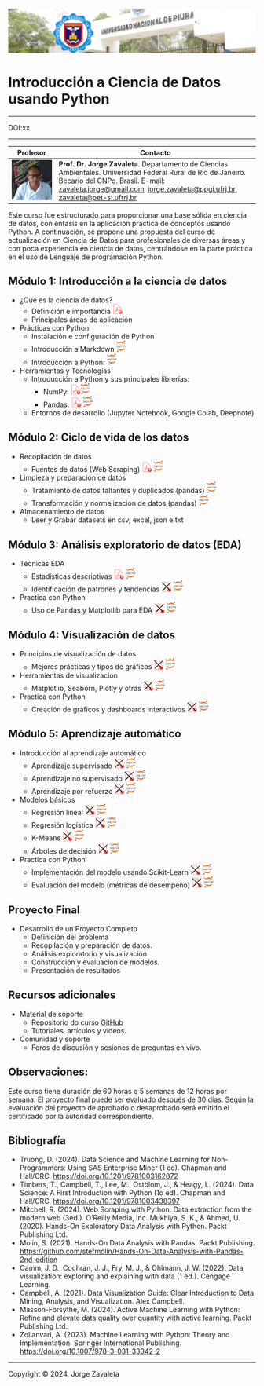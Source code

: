 ![UNP](images/logo_unp_1.png)

# Introducción a Ciencia de Datos usando Python

---

DOI:xx

---

|      Profesor                    |           Contacto                      |
|----------------------------------|--------------------------------------------|
| ![Zavaleta](images/zavaleta.png) | **Prof. Dr. Jorge Zavaleta**. Departamento de Ciencias Ambientales. Universidad Federal Rural de Rio de Janeiro. Becario del CNPq. Brasil. E-mail: zavaleta.jorge@gmail.com, jorge.zavaleta@ppgi.ufrj.br, [zavaleta@pet-si.ufrrj.br](mailto:zavaleta@pet-si.ufrrj.br) |


Este curso fue estructurado para proporcionar una base sólida en ciencia de datos, con énfasis en la aplicación práctica de conceptos usando Python. A continuación, se propone una propuesta del curso de actualización en Ciencia de Datos para profesionales de diversas áreas y con poca experiencia en ciencia de datos, centrándose en la parte práctica en el uso de Lenguaje de programación Python.

## Módulo 1: Introducción a la ciencia de datos

- ¿Qué es la ciencia de datos?
    * Definición e importancia <a href="pdf/M1_1_intro_DS.pdf"><img src="images/pdf.png" alt="pdf" width="20"></a>
    * Principales áreas de aplicación
- Prácticas con Python
    * Instalación e configuración de Python
    * Introducción a Markdown <a href="M1_1_0_markdown.ipynb"><img src="images/jupyter.png" alt="png" width="20"></a>
    * Introducción a Python: <a href="M1_0_intro_python.ipynb"><img src="images/jupyter.png" alt="png" width="20"></a>
- Herramientas y Tecnologías
    * Introducción a Python y sus principales librerías:
    	* NumPy: <a href="pdf/M1_2_numpy.pdf"><img src="images/pdf.png" alt="pdf" width="20"><a href="M1_1_numpy.ipynb"><img src="images/jupyter.png" alt="png" width="20"></a>
    	* Pandas: <a href="pdf/M1_3_pandas.pdf"><img src="images/pdf.png" alt="pdf" width="20"></a> <a href="M1_2_pandas.ipynb"><img src="images/jupyter.png" alt="png" width="20"></a>
    * Entornos de desarrollo (Jupyter Notebook, Google Colab, Deepnote)

## Módulo 2: Ciclo de vida de los datos

- Recopilación de datos
    * Fuentes de datos (Web Scraping) <a href="pdf/M2_1_webscraping.pdf"><img src="images/pdf.png" alt="pdf" width="20"></a>  <a href="M2_1_WebScraping.ipynb"><img src="images/jupyter.png" alt="png" width="20"></a>
- Limpieza y preparación de datos
    * Tratamiento de datos faltantes y duplicados (pandas) <a href="M2_2_0_MD_pandas.ipynb"><img src="images/jupyter.png" alt="png" width="20"></a>
    * Transformación y normalización de datos (pandas) <a href="M2_2_1_Data_Cleaning.ipynb"><img src="images/jupyter.png" alt="png" width="20"></a>
- Almacenamiento de datos
    * Leer y Grabar datasets en csv, excel, json e txt

## Módulo 3: Análisis exploratorio de datos (EDA)

- Técnicas EDA
    * Estadísticas descriptivas <a href="pdf/M3_1_EDA.pdf"><img src="images/pdf.png" alt="pdf" width="20"></a>  <a href="M3_0_EDA_visual0.ipynb"><img src="images/jupyter.png" alt="png" width="20"></a>
    * Identificación de patrones y tendencias <a href="pdf/s.pdf"><img src="images/pdf2.png" alt="pdf" width="20"></a>  <a href="M3_1_EDA_visual1.ipynb"><img src="images/jupyter.png" alt="png" width="20"></a>
- Practica con Python
    * Uso de Pandas y Matplotlib para EDA <a href="pdf/s.pdf"><img src="images/pdf2.png" alt="pdf" width="20"></a>  <a href="M3_2_EDA_visual2.ipynb"><img src="images/jupyter.png" alt="png" width="20"></a>

## Módulo 4: Visualización de datos

- Principios de visualización de datos
    * Mejores prácticas y tipos de gráficos <a href="pdf/s.pdf"><img src="images/pdf2.png" alt="pdf" width="20"></a>  <a href="nan.ipynb"><img src="images/jupyter.png" alt="png" width="20"></a>
- Herramientas de visualización
    * Matplotlib, Seaborn, Plotly y otras <a href="pdf/s.pdf"><img src="images/pdf2.png" alt="pdf" width="20"></a>  <a href="nan.ipynb"><img src="images/jupyter.png" alt="png" width="20"></a>
- Practica con Python
    * Creación de gráficos y dashboards interactivos <a href="pdf/s.pdf"><img src="images/pdf2.png" alt="pdf" width="20"></a>  <a href="nan.ipynb"><img src="images/jupyter.png" alt="png" width="20"></a>

## Módulo 5: Aprendizaje automático

- Introducción al aprendizaje automático
    * Aprendizaje supervisado <a href="pdf/s5_1.pdf"><img src="images/pdf2.png" alt="pdf" width="20"></a>  <a href="nan.ipynb"><img src="images/jupyter.png" alt="png" width="20"></a>
    * Aprendizaje no supervisado <a href="pdf/s5_2.pdf"><img src="images/pdf2.png" alt="pdf" width="20"></a>  <a href="nan.ipynb"><img src="images/jupyter.png" alt="png" width="20"></a>
    * Aprendizaje por refuerzo <a href="pdf/s5_3.pdf"><img src="images/pdf2.png" alt="pdf" width="20"></a>  <a href="nan.ipynb"><img src="images/jupyter.png" alt="png" width="20"></a>
- Modelos básicos
    * Regresión lineal <a href="pdf/s5_4.pdf"><img src="images/pdf2.png" alt="pdf" width="20"></a>  <a href="nan.ipynb"><img src="images/jupyter.png" alt="png" width="20"></a>
    * Regresión logística <a href="pdf/s5_5.pdf"><img src="images/pdf2.png" alt="pdf" width="20"></a>  <a href="nan.ipynb"><img src="images/jupyter.png" alt="png" width="20"></a>
    * K-Means <a href="pdf/s5_6.pdf"><img src="images/pdf2.png" alt="pdf" width="20"></a>  <a href="nan.ipynb"><img src="images/jupyter.png" alt="png" width="20"></a>
    * Árboles de decisión <a href="pdf/s5_7.pdf"><img src="images/pdf2.png" alt="pdf" width="20"></a>  <a href="nan.ipynb"><img src="images/jupyter.png" alt="png" width="20"></a>
- Practica con Python
    * Implementación del modelo usando Scikit-Learn <a href="pdf/s5_8.pdf"><img src="images/pdf2.png" alt="pdf" width="20"></a>  <a href="nan.ipynb"><img src="images/jupyter.png" alt="png" width="20"></a>
    * Evaluación del modelo (métricas de desempeño) <a href="pdf/s5_9.pdf"><img src="images/pdf2.png" alt="pdf" width="20"></a>  <a href="nan.ipynb"><img src="images/jupyter.png" alt="png" width="20"></a>

## Proyecto Final

- Desarrollo de un Proyecto Completo
    * Definición del problema
    * Recopilación y preparación de datos.
    * Análisis exploratorio y visualización.
    * Construcción y evaluación de modelos.
    * Presentación de resultados

## Recursos adicionales
- Material de soporte
    * Repositorio do curso [GitHub](https://github.com/zavaleta/Intro_DS_UNP)
    * Tutoriales, artículos y vídeos.
- Comunidad y soporte
    * Foros de discusión y sesiones de preguntas en vivo.

## Observaciones:

Este curso tiene duración de 60 horas o 5 semanas de 12 horas por semana. El proyecto final puede ser evaluado después de 30 días. Según la evaluación del proyecto de aprobado o desaprobado será emitido el certificado por la autoridad correspondiente.

## Bibliografía

- Truong, D. (2024). Data Science and Machine Learning for Non-Programmers: Using SAS Enterprise Miner (1 ed). Chapman and Hall/CRC. https://doi.org/10.1201/9781003162872
- Timbers, T., Campbell, T., Lee, M., Ostblom, J., & Heagy, L. (2024). Data Science: A First Introduction with Python (1o ed). Chapman and Hall/CRC. https://doi.org/10.1201/9781003438397
- Mitchell, R. (2024). Web Scraping with Python: Data extraction from the modern web (3ed.). O’Reilly Media, Inc.
Mukhiya, S. K., & Ahmed, U. (2020). Hands-On Exploratory Data Analysis with Python. Packt Publishing Ltd.
- Molin, S. (2021). Hands-On Data Analysis with Pandas. Packt Publishing. https://github.com/stefmolin/Hands-On-Data-Analysis-with-Pandas-2nd-edition
- Camm, J. D., Cochran, J. J., Fry, M. J., & Ohlmann, J. W. (2022). Data visualization: exploring and explaining with data (1 ed.). Cengage Learning.
- Campbell, A. (2021). Data Visualization Guide: Clear Introduction to Data Mining, Analysis, and Visualization. Alex Campbell.
- Masson-Forsythe, M. (2024). Active Machine Learning with Python: Refine and elevate data quality over quantity with active learning. Packt Publishing Ltd.
- Zollanvari, A. (2023). Machine Learning with Python: Theory and Implementation. Springer International Publishing. https://doi.org/10.1007/978-3-031-33342-2

---
Copyright &copy; 2024, Jorge Zavaleta

